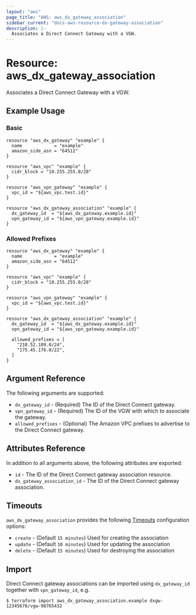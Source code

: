 ```yaml
---
layout: "aws"
page_title: "AWS: aws_dx_gateway_association"
sidebar_current: "docs-aws-resource-dx-gateway-association"
description: |-
  Associates a Direct Connect Gateway with a VGW.
---
```


# Resource: aws_dx_gateway_association

Associates a Direct Connect Gateway with a VGW.

## Example Usage

### Basic

```hcl
resource "aws_dx_gateway" "example" {
  name            = "example"
  amazon_side_asn = "64512"
}

resource "aws_vpc" "example" {
  cidr_block = "10.255.255.0/28"
}

resource "aws_vpn_gateway" "example" {
  vpc_id = "${aws_vpc.test.id}"
}

resource "aws_dx_gateway_association" "example" {
  dx_gateway_id  = "${aws_dx_gateway.example.id}"
  vpn_gateway_id = "${aws_vpn_gateway.example.id}"
}
```

### Allowed Prefixes

```hcl
resource "aws_dx_gateway" "example" {
  name            = "example"
  amazon_side_asn = "64512"
}

resource "aws_vpc" "example" {
  cidr_block = "10.255.255.0/28"
}

resource "aws_vpn_gateway" "example" {
  vpc_id = "${aws_vpc.test.id}"
}

resource "aws_dx_gateway_association" "example" {
  dx_gateway_id  = "${aws_dx_gateway.example.id}"
  vpn_gateway_id = "${aws_vpn_gateway.example.id}"

  allowed_prefixes = [
    "210.52.109.0/24",
    "175.45.176.0/22",
  ]
}
```

## Argument Reference

The following arguments are supported:

* `dx_gateway_id` - (Required) The ID of the Direct Connect gateway.
* `vpn_gateway_id` - (Required) The ID of the VGW with which to associate the gateway.
* `allowed_prefixes` - (Optional) The Amazon VPC prefixes to advertise to the Direct Connect gateway.

## Attributes Reference

In addition to all arguments above, the following attributes are exported:

* `id` - The ID of the Direct Connect gateway association resource.
* `dx_gateway_association_id` - The ID of the Direct Connect gateway association.

## Timeouts

`aws_dx_gateway_association` provides the following
[Timeouts](/docs/configuration/resources.html#timeouts) configuration options:

- `create` - (Default `15 minutes`) Used for creating the association
- `update` - (Default `10 minutes`) Used for updating the association
- `delete` - (Default `15 minutes`) Used for destroying the association

## Import

Direct Connect gateway associations can be imported using `dx_gateway_id` together with `vpn_gateway_id`,
e.g.

```
$ terraform import aws_dx_gateway_association.example dxgw-12345678/vgw-98765432
```
